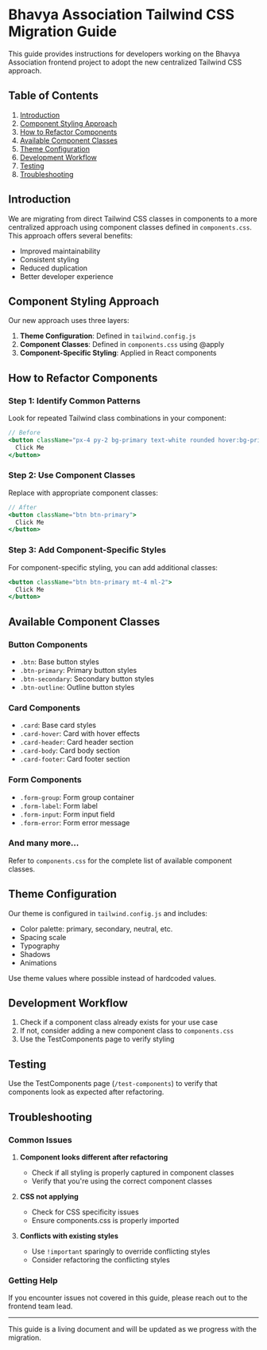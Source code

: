 # Bhavya Association Tailwind CSS Migration Guide

This guide provides instructions for developers working on the Bhavya Association frontend project to adopt the new centralized Tailwind CSS approach.

## Table of Contents

1. [Introduction](#introduction)
2. [Component Styling Approach](#component-styling-approach)
3. [How to Refactor Components](#how-to-refactor-components)
4. [Available Component Classes](#available-component-classes)
5. [Theme Configuration](#theme-configuration)
6. [Development Workflow](#development-workflow)
7. [Testing](#testing)
8. [Troubleshooting](#troubleshooting)

## Introduction

We are migrating from direct Tailwind CSS classes in components to a more centralized approach using component classes defined in `components.css`. This approach offers several benefits:

- Improved maintainability
- Consistent styling
- Reduced duplication
- Better developer experience

## Component Styling Approach

Our new approach uses three layers:

1. **Theme Configuration**: Defined in `tailwind.config.js`
2. **Component Classes**: Defined in `components.css` using @apply
3. **Component-Specific Styling**: Applied in React components

## How to Refactor Components

### Step 1: Identify Common Patterns

Look for repeated Tailwind class combinations in your component:

```jsx
// Before
<button className="px-4 py-2 bg-primary text-white rounded hover:bg-primary-dark transition-colors">
  Click Me
</button>
```

### Step 2: Use Component Classes

Replace with appropriate component classes:

```jsx
// After
<button className="btn btn-primary">
  Click Me
</button>
```

### Step 3: Add Component-Specific Styles

For component-specific styling, you can add additional classes:

```jsx
<button className="btn btn-primary mt-4 ml-2">
  Click Me
</button>
```

## Available Component Classes

### Button Components

- `.btn`: Base button styles
- `.btn-primary`: Primary button styles
- `.btn-secondary`: Secondary button styles
- `.btn-outline`: Outline button styles

### Card Components

- `.card`: Base card styles
- `.card-hover`: Card with hover effects
- `.card-header`: Card header section
- `.card-body`: Card body section
- `.card-footer`: Card footer section

### Form Components

- `.form-group`: Form group container
- `.form-label`: Form label
- `.form-input`: Form input field
- `.form-error`: Form error message

### And many more...

Refer to `components.css` for the complete list of available component classes.

## Theme Configuration

Our theme is configured in `tailwind.config.js` and includes:

- Color palette: primary, secondary, neutral, etc.
- Spacing scale
- Typography
- Shadows
- Animations

Use theme values where possible instead of hardcoded values.

## Development Workflow

1. Check if a component class already exists for your use case
2. If not, consider adding a new component class to `components.css`
3. Use the TestComponents page to verify styling

## Testing

Use the TestComponents page (`/test-components`) to verify that components look as expected after refactoring.

## Troubleshooting

### Common Issues

1. **Component looks different after refactoring**
   - Check if all styling is properly captured in component classes
   - Verify that you're using the correct component classes

2. **CSS not applying**
   - Check for CSS specificity issues
   - Ensure components.css is properly imported

3. **Conflicts with existing styles**
   - Use `!important` sparingly to override conflicting styles
   - Consider refactoring the conflicting styles

### Getting Help

If you encounter issues not covered in this guide, please reach out to the frontend team lead.

---

This guide is a living document and will be updated as we progress with the migration.
